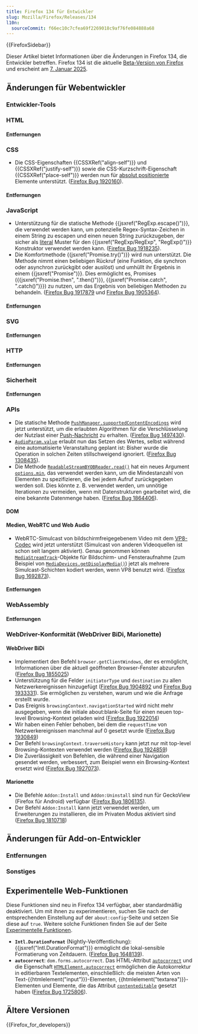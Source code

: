 ```yaml
---
title: Firefox 134 für Entwickler
slug: Mozilla/Firefox/Releases/134
l10n:
  sourceCommit: f66ec10c7cfea69f2269018c9af76fe084888a68
---
```


{{FirefoxSidebar}}

Dieser Artikel bietet Informationen über die Änderungen in Firefox 134, die Entwickler betreffen. Firefox 134 ist die aktuelle [Beta-Version von Firefox](https://www.mozilla.org/en-US/firefox/channel/desktop/#beta) und erscheint am [7. Januar 2025](https://whattrainisitnow.com/release/?version=134).

## Änderungen für Webentwickler

### Entwickler-Tools

### HTML

#### Entfernungen

### CSS

- Die CSS-Eigenschaften {{CSSXRef("align-self")}} und {{CSSXRef("justify-self")}} sowie die CSS-Kurzschrift-Eigenschaft {{CSSXRef("place-self")}} werden nun für [absolut positionierte](/de/docs/Learn_web_development/Core/CSS_layout/Positioning#absolute_positioning) Elemente unterstützt. ([Firefox Bug 1920160](https://bugzil.la/1920160)).

#### Entfernungen

### JavaScript

- Unterstützung für die statische Methode {{jsxref("RegExp.escape()")}}, die verwendet werden kann, um potenzielle Regex-Syntax-Zeichen in einem String zu escapen und einen neuen String zurückzugeben, der sicher als [literal](/de/docs/Web/JavaScript/Reference/Regular_expressions/Literal_character) Muster für den {{jsxref("RegExp/RegExp", "RegExp()")}} Konstruktor verwendet werden kann. ([Firefox Bug 1918235](https://bugzil.la/1918235)).
- Die Komfortmethode {{jsxref("Promise.try()")}} wird nun unterstützt.
  Die Methode nimmt einen beliebigen Rückruf (eine Funktion, die synchron oder asynchron zurückgibt oder auslöst) und umhüllt ihr Ergebnis in einem {{jsxref("Promise")}}.
  Dies ermöglicht es, Promises ({{jsxref("Promise.then", ".then()")}}, {{jsxref("Promise.catch", ".catch()")}}) zu nutzen, um das Ergebnis von beliebigen Methoden zu behandeln. ([Firefox Bug 1917879](https://bugzil.la/1917879) und [Firefox Bug 1905364](https://bugzil.la/1905364)).

#### Entfernungen

### SVG

#### Entfernungen

### HTTP

#### Entfernungen

### Sicherheit

#### Entfernungen

### APIs

- Die statische Methode [`PushManager.supportedContentEncodings`](/de/docs/Web/API/PushManager/supportedContentEncodings_static) wird jetzt unterstützt, um die erlaubten Algorithmen für die Verschlüsselung der Nutzlast einer [Push-Nachricht](/de/docs/Web/API/Push_API) zu erhalten. ([Firefox Bug 1497430](https://bugzil.la/1497430)).
- [`AudioParam.value`](/de/docs/Web/API/AudioParam/value) erlaubt nun das Setzen des Wertes, selbst während eine automatisierte Veranstaltung geplant ist: Bisher wurde die Operation in solchen Zeiten stillschweigend ignoriert. ([Firefox Bug 1308435](https://bugzil.la/1308435)).
- Die Methode [`ReadableStreamBYOBReader.read()`](/de/docs/Web/API/ReadableStreamBYOBReader/read) hat ein neues Argument [`options.min`](/de/docs/Web/API/ReadableStreamBYOBReader/read#min), das verwendet werden kann, um die Mindestanzahl von Elementen zu spezifizieren, die bei jedem Aufruf zurückgegeben werden soll. Dies könnte z. B. verwendet werden, um unnötige Iterationen zu vermeiden, wenn mit Datenstrukturen gearbeitet wird, die eine bekannte Datenmenge haben. ([Firefox Bug 1864406](https://bugzil.la/1864406)).

#### DOM

#### Medien, WebRTC und Web Audio

- WebRTC-Simulcast von bildschirmfreigegebenem Video mit dem [VP8-Codec](/de/docs/Web/Media/Formats/Video_codecs#vp8) wird jetzt unterstützt (Simulcast von anderen Videoquellen ist schon seit langem aktiviert). Genau genommen können [`MediaStreamTrack`](/de/docs/Web/API/MediaStreamTrack)-Objekte für Bildschirm- und Fensteraufnahme (zum Beispiel von [`MediaDevices.getDisplayMedia()`](/de/docs/Web/API/MediaDevices/getDisplayMedia)) jetzt als mehrere Simulcast-Schichten kodiert werden, wenn VP8 benutzt wird. ([Firefox Bug 1692873](https://bugzil.la/1692873)).

#### Entfernungen

### WebAssembly

#### Entfernungen

### WebDriver-Konformität (WebDriver BiDi, Marionette)

#### WebDriver BiDi

- Implementiert den Befehl `browser.getClientWindows`, der es ermöglicht, Informationen über die aktuell geöffneten Browser-Fenster abzurufen ([Firefox Bug 1855025](https://bugzilla.mozilla.org/show_bug.cgi?id=1855025))
- Unterstützung für die Felder `initiatorType` und `destination` zu allen Netzwerkereignissen hinzugefügt ([Firefox Bug 1904892](https://bugzilla.mozilla.org/show_bug.cgi?id=1904892) und [Firefox Bug 1933331](https://bugzilla.mozilla.org/show_bug.cgi?id=1933331)). Sie ermöglichen zu verstehen, warum und wie die Anfrage erstellt wurde.
- Das Ereignis `browsingContext.navigationStarted` wird nicht mehr ausgegeben, wenn die initiale about:blank-Seite für einen neuen top-level Browsing-Kontext geladen wird ([Firefox Bug 1922014](https://bugzilla.mozilla.org/show_bug.cgi?id=1922014))
- Wir haben einen Fehler behoben, bei dem die `requestTime` von Netzwerkereignissen manchmal auf 0 gesetzt wurde ([Firefox Bug 1930849](https://bugzilla.mozilla.org/show_bug.cgi?id=1930849))
- Der Befehl `browsingContext.traverseHistory` kann jetzt nur mit top-level Browsing-Kontexten verwendet werden ([Firefox Bug 1924859](https://bugzilla.mozilla.org/show_bug.cgi?id=1924859))
- Die Zuverlässigkeit von Befehlen, die während einer Navigation gesendet werden, verbessert, zum Beispiel wenn ein Browsing-Kontext ersetzt wird ([Firefox Bug 1927073](https://bugzilla.mozilla.org/show_bug.cgi?id=1927073)).

#### Marionette

- Die Befehle `Addon:Install` und `Addon:Uninstall` sind nun für GeckoView (Firefox für Android) verfügbar ([Firefox Bug 1806135](https://bugzilla.mozilla.org/show_bug.cgi?id=1806135)).
- Der Befehl `Addon:Install` kann jetzt verwendet werden, um Erweiterungen zu installieren, die im Privaten Modus aktiviert sind ([Firefox Bug 1810718](https://bugzilla.mozilla.org/show_bug.cgi?id=1810718))

## Änderungen für Add-on-Entwickler

### Entfernungen

### Sonstiges

## Experimentelle Web-Funktionen

Diese Funktionen sind neu in Firefox 134 verfügbar, aber standardmäßig deaktiviert. Um mit ihnen zu experimentieren, suchen Sie nach der entsprechenden Einstellung auf der `about:config`-Seite und setzen Sie diese auf `true`. Weitere solche Funktionen finden Sie auf der Seite [Experimentelle Funktionen](/de/docs/Mozilla/Firefox/Experimental_features).

- **`Intl.DurationFormat`** (Nightly-Veröffentlichung): {{jsxref("Intl.DurationFormat")}} ermöglicht die lokal-sensible Formatierung von Zeitdauern. ([Firefox Bug 1648139](https://bugzil.la/1648139)).
- **`autocorrect`**: <code>dom.forms.autocorrect</code>.
  Das HTML-Attribut [`autocorrect`](/de/docs/Web/HTML/Global_attributes/autocorrect) und die Eigenschaft [`HTMLElement.autocorrect`](/de/docs/Web/API/HTMLElement/autocorrect) ermöglichen die Autokorrektur in editierbaren Textelementen, einschließlich: die meisten Arten von Text-{{htmlelement("input")}}-Elementen, {{htmlelement("textarea")}}-Elementen und Elemente, die das Attribut [`contenteditable`](/de/docs/Web/HTML/Global_attributes/contenteditable) gesetzt haben ([Firefox Bug 1725806](https://bugzil.la/1725806)).

## Ältere Versionen

{{Firefox_for_developers}}
